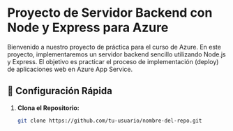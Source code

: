 # Proyecto de Servidor Backend con Node y Express para Azure

Bienvenido a nuestro proyecto de práctica para el curso de Azure. En este proyecto, implementaremos un servidor backend sencillo utilizando Node.js y Express. El objetivo es practicar el proceso de implementación (deploy) de aplicaciones web en Azure App Service.

## 🚀 Configuración Rápida

1. **Clona el Repositorio:**
   ```bash
   git clone https://github.com/tu-usuario/nombre-del-repo.git


